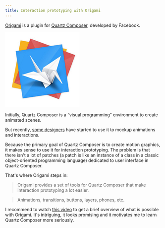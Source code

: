 ```yaml
---
title: Interaction prototyping with Origami
---
```


[Origami](http://facebook.github.io/origami/) is a plugin for [Quartz Composer](http://en.wikipedia.org/wiki/Quartz_Composer), developed by Facebook.

![Origami][image]

Initially, Quartz Composer is a “visual programming” environment to create animated scenes.

But recently, [some designers](https://medium.com/the-year-of-the-looking-glass/af182add5a2f) have started to use it to mockup animations and interactions.

Because the primary goal of Quartz Composer is to create motion graphics, it makes sense to use it for interaction prototyping. The problem is that there isn't a lot of patches (a patch is like an instance of a class in a classic object-oriented programming language) dedicated to user interface in Quartz Composer.

That's where Origami steps in:

> Origami provides a set of tools for Quartz Composer that make interaction prototyping a lot easier.

> Animations, transitions, buttons, layers, phones, etc.

I recommend to watch [this video](https://vimeo.com/85578380) to get a brief overview of what is possible with Origami. It's intriguing, it looks promising and it motivates me to learn Quartz Composer more seriously.


[image]: /static/posts/2014-02-05-origami.jpg
